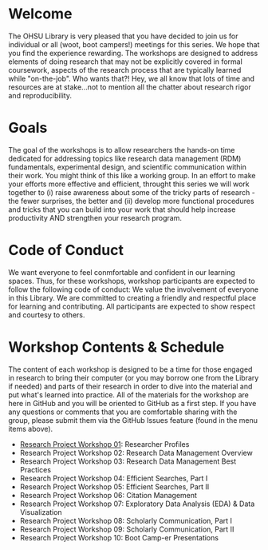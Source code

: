 # Welcome

The OHSU Library is very pleased that you have decided to join us for individual or all (woot, boot campers!) meetings for this series. We hope that you find the experience rewarding. The workshops are designed to address elements of doing research that may not be explicitly covered in formal coursework, aspects of the research process that are typically learned while "on-the-job". Who wants that?! Hey, we all know that lots of time and resources are at stake...not to mention all the chatter about research rigor and reproducibility.  

# Goals
The goal of the workshops is to allow researchers the hands-on time dedicated for addressing topics like research data management (RDM) fundamentals, experimental design, and scientific communication within their work. You might think of this like a working group. In an effort to make your efforts more effective and efficient, throught this series we will work together to (i) raise awareness about some of the tricky parts of research - the fewer surprises, the better and (ii) develop more functional procedures and tricks that you can build into your work that should help increase productivity AND strengthen your research program.

# Code of Conduct
We want everyone to feel conmfortable and confident in our learning spaces. Thus, for these workshops, workshop participants are expected to follow the following code of conduct: We value the involvement of everyone in this Library. We are committed to creating a friendly and respectful place for learning and contributing. All participants are expected to show respect and courtesy to others.

# Workshop Contents & Schedule
The content of each workshop is designed to be a time for those engaged in research to bring their computer (or you may borrow one from the Library if needed) and parts of their research in order to dive into the material and put what's learned into practice. All of the materials for the workshop are here in GitHub and you will be oriented to GitHub as a first step. If you have any questions or comments that you are comfortable sharing with the group, please submit them via the GitHub Issues feature (found in the menu items above). 

- [Research Project Workshop 01](materials/RPW01.md): Researcher Profiles
- Research Project Workshop 02: Research Data Management Overview
- Research Project Workshop 03: Research Data Management Best Practices
- Research Project Workshop 04: Efficient Searches, Part I 
- Research Project Workshop 05: Efficient Searches, Part II
- Research Project Workshop 06: Citation Management 
- Research Project Workshop 07: Exploratory Data Analysis (EDA) & Data Visualization
- Research Project Workshop 08: Scholarly Communication, Part I 
- Research Project Workshop 09: Scholarly Communication, Part II
- Research Project Workshop 10: Boot Camp-er Presentations 
